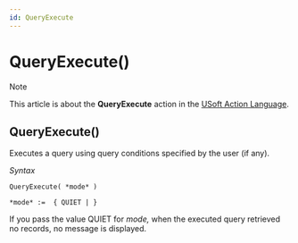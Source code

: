 ```yaml
---
id: QueryExecute
---
```


# QueryExecute()



> [!NOTE]
> This article is about the **QueryExecute** action in the [USoft Action Language](/docs/Task_flow/Action_Language_reference/USoft_Action_Language.md).

## **QueryExecute()**

Executes a query using query conditions specified by the user (if any).

*Syntax*

```
QueryExecute( *mode* )

*mode* :=  { QUIET | }
```

If you pass the value QUIET for *mode,* when the executed query retrieved no records, no message is displayed.